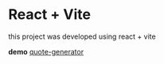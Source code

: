 # React + Vite

this project was developed using react + vite


**demo**
[quote-generator](https://quote-generator-by-malik.vercel.app/)
